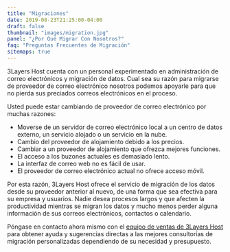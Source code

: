 ```yaml
---
title: "Migraciones"
date: 2019-08-23T21:25:00-04:00
draft: false
thumbnail: "images/migration.jpg"
panel: "¿Por Qué Migrar Con Nosotros?"
faq: "Preguntas Frecuentes de Migración"
sitemaps: true
---
```


3Layers Host cuenta con un personal experimentado en administración de correo electrónicos y migración de datos. Cual sea su razón para migrarse de proveedor de correo electrónico nosotros podemos apoyarle para que no pierda sus preciados correos electrónicos en el proceso.

Usted puede estar cambiando de proveedor de correo electrónico por muchas razones:

* Moverse de un servidor de correo electrónico local a un centro de datos externo, un servicio alojado o un servicio en la nube.
* Cambio del proveedor de alojamiento debido a los precios.
* Cambiar a un proveedor de alojamiento que ofrezca mejores funciones.
* El acceso a los buzones actuales es demasiado lento.
* La interfaz de correo web no es fácil de usar.
* El proveedor de correo electrónico actual no ofrece acceso móvil.

Por esta razón, 3Layers Host ofrece el servicio de migración de los datos desde su proveedor anterior al nuevo, de una forma que sea efectiva para su empresa y usuarios. Nadie desea procesos largos y que afecten la productividad mientras se migran los datos y mucho menos perder alguna información de sus correos electrónicos, contactos o calendario.

Póngase en contacto ahora mismo con el [equipo de ventas de 3Layers Host](https://3layers.host/contact/) para obtener ayuda y sugerencias directas a las mejores consultorías de migración personalizadas dependiendo de su necesidad y presupuesto.